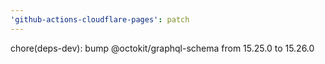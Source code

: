 ```yaml
---
'github-actions-cloudflare-pages': patch
---
```


chore(deps-dev): bump @octokit/graphql-schema from 15.25.0 to 15.26.0
